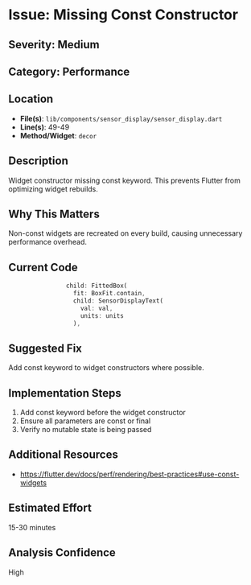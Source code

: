 # Issue: Missing Const Constructor

## Severity: Medium

## Category: Performance

## Location
- **File(s)**: `lib/components/sensor_display/sensor_display.dart`
- **Line(s)**: 49-49
- **Method/Widget**: `decor`

## Description
Widget constructor missing const keyword. This prevents Flutter from optimizing widget rebuilds.

## Why This Matters
Non-const widgets are recreated on every build, causing unnecessary performance overhead.

## Current Code
```dart
                child: FittedBox(
                  fit: BoxFit.contain,
                  child: SensorDisplayText(
                    val: val, 
                    units: units
                  ),
```

## Suggested Fix
Add const keyword to widget constructors where possible.

## Implementation Steps
1. Add const keyword before the widget constructor
2. Ensure all parameters are const or final
3. Verify no mutable state is being passed

## Additional Resources
- https://flutter.dev/docs/perf/rendering/best-practices#use-const-widgets

## Estimated Effort
15-30 minutes

## Analysis Confidence
High
